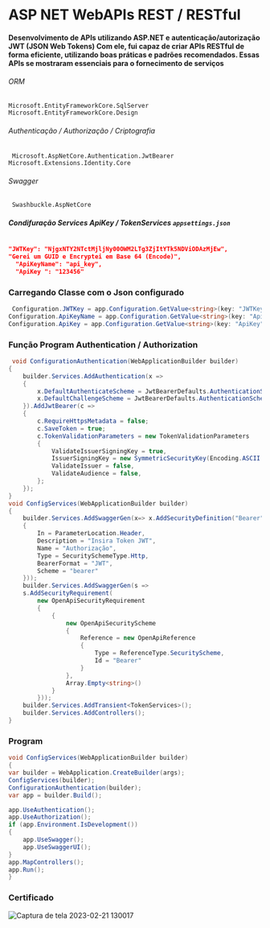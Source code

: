 # ASP NET WebAPIs REST / RESTful
#### Desenvolvimento de APIs utilizando ASP.NET e autenticação/autorização JWT (JSON Web Tokens) Com ele, fui capaz de criar APIs RESTful de forma eficiente, utilizando boas práticas e padrões recomendados. Essas APIs se mostraram essenciais para o fornecimento de serviços

###### ORM
``` Microsoft.EntityFrameworkCore.SqlServer ```
``` Microsoft.EntityFrameworkCore.Design ```
###### Authenticação / Authorização / Criptografia
``` Microsoft.AspNetCore.Authentication.JwtBearer```
``` Microsoft.Extensions.Identity.Core```
###### Swagger
``` Swashbuckle.AspNetCore```

##### Condifuração Services ApiKey / TokenServices ```appsettings.json```
```Json

"JWTKey": "NjgxNTY2NTctMjljNy00OWM2LTg3ZjItYTk5NDViODAzMjEw",
"Gerei um GUID e Encryptei em Base 64 (Encode)",
  "ApiKeyName": "api_key",
  "ApiKey ": "123456"
```
### Carregando Classe com o Json configurado
```C#
 Configuration.JWTKey = app.Configuration.GetValue<string>(key: "JWTKey");
Configuration.ApiKeyName = app.Configuration.GetValue<string>(key: "ApiKeyName");
Configuration.ApiKey = app.Configuration.GetValue<string>(key: "ApiKey");
```
### Função Program Authentication / Authorization
```C#
 void ConfigurationAuthentication(WebApplicationBuilder builder)
{
    builder.Services.AddAuthentication(x =>
    {
        x.DefaultAuthenticateScheme = JwtBearerDefaults.AuthenticationScheme;
        x.DefaultChallengeScheme = JwtBearerDefaults.AuthenticationScheme;
    }).AddJwtBearer(c =>
    {
        c.RequireHttpsMetadata = false;
        c.SaveToken = true;
        c.TokenValidationParameters = new TokenValidationParameters
        {
            ValidateIssuerSigningKey = true,
            IssuerSigningKey = new SymmetricSecurityKey(Encoding.ASCII.GetBytes(Configuration.JWTKey)),
            ValidateIssuer = false,
            ValidateAudience = false,
        };
    });
}
void ConfigServices(WebApplicationBuilder builder)
{
    builder.Services.AddSwaggerGen(x=> x.AddSecurityDefinition("Bearer", new OpenApiSecurityScheme
    {
        In = ParameterLocation.Header,
        Description = "Insira Token JWT",
        Name = "Authorização",
        Type = SecuritySchemeType.Http,
        BearerFormat = "JWT",
        Scheme = "bearer"
    }));
    builder.Services.AddSwaggerGen(s =>
    s.AddSecurityRequirement(
        new OpenApiSecurityRequirement
        {
            {
                new OpenApiSecurityScheme
                {
                    Reference = new OpenApiReference
                    {
                        Type = ReferenceType.SecurityScheme,
                        Id = "Bearer"
                    }
                },
                Array.Empty<string>()
            }
        }));
    builder.Services.AddTransient<TokenServices>();
    builder.Services.AddControllers();
}
```
### Program
```C#
void ConfigServices(WebApplicationBuilder builder)
{
var builder = WebApplication.CreateBuilder(args);
ConfigServices(builder);
ConfigurationAuthentication(builder);
var app = builder.Build();

app.UseAuthentication();
app.UseAuthorization();
if (app.Environment.IsDevelopment())
{
    app.UseSwagger();
    app.UseSwaggerUI();
}
app.MapControllers();
app.Run();
}
```
### Certificado 

![Captura de tela 2023-02-21 130017](https://github.com/PatrickSouza27/ASP-NET-CourseBalta-APIs/assets/77933748/e6bc5feb-f189-4a91-a40c-d5354918b561)



